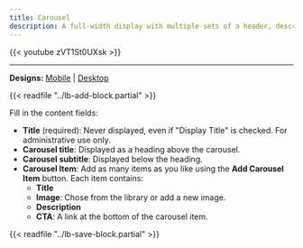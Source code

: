 ```yaml
---
title: Carousel
description: A full-width display with multiple sets of a header, description, and call to action overlaid on top of an image.
---
```


{{< youtube zVT1St0UXsk >}}

-----

**Designs:** [Mobile](<../../../../../../assets/img/designs/lb/Carousels Mobile.png>) | [Desktop](<../../../../../../assets/img/designs/lb/Carousels Desktop.png>)

{{< readfile "../lb-add-block.partial" >}}

Fill in the content fields:

- **Title** (required): Never displayed, even if "Display Title" is checked. For administrative use only.
- **Carousel title**: Displayed as a heading above the carousel.
- **Carousel subtitle**: Displayed below the heading.
- **Carousel Item**: Add as many items as you like using the **Add Carousel Item** button. Each item contains:
  - **Title**
  - **Image**: Chose from the library or add a new image.
  - **Description**
  - **CTA**: A link at the bottom of the carousel item.

{{< readfile "../lb-save-block.partial" >}}